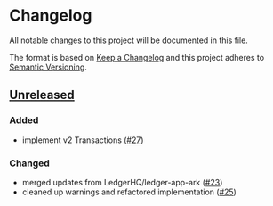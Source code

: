 # Changelog

All notable changes to this project will be documented in this file.

The format is based on [Keep a Changelog](http://keepachangelog.com/en/1.0.0/)
and this project adheres to [Semantic Versioning](http://semver.org/spec/v2.0.0.html).

## [Unreleased]

### Added
-   implement v2 Transactions ([#27])

### Changed
-   merged updates from LedgerHQ/ledger-app-ark ([#23])
-   cleaned up warnings and refactored implementation ([#25])

[#23]: https://github.com/ArkEcosystem/ledger/pull/23
[#25]: https://github.com/ArkEcosystem/ledger/pull/25
[#27]: https://github.com/ArkEcosystem/ledger/pull/27
[unreleased]: https://github.com/ArkEcosystem/ledger/compare/master...develop
